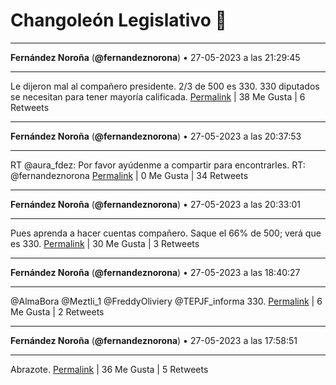 # Changoleón Legislativo 🙈
*****
**Fernández Noroña** (**@fernandeznorona**) • 27-05-2023 a las 21:29:45
*****
Le dijeron mal al compañero presidente. 2/3 de 500 es 330. 330 diputados se necesitan para tener mayoría calificada.
[Permalink](https://twitter.com/fernandeznorona/status/1662692617254207489) | 38 Me Gusta | 6 Retweets
*****
**Fernández Noroña** (**@fernandeznorona**) • 27-05-2023 a las 20:37:53
*****
RT @aura_fdez: Por favor ayúdenme a compartir para encontrarles.
RT: @fernandeznorona
[Permalink](https://twitter.com/fernandeznorona/status/1662679562025664512) | 0 Me Gusta | 34 Retweets
*****
**Fernández Noroña** (**@fernandeznorona**) • 27-05-2023 a las 20:33:01
*****
Pues aprenda a hacer cuentas compañero. Saque el 66% de 500; verá que es 330.
[Permalink](https://twitter.com/fernandeznorona/status/1662678339709181960) | 30 Me Gusta | 3 Retweets
*****
**Fernández Noroña** (**@fernandeznorona**) • 27-05-2023 a las 18:40:27
*****
@AlmaBora @Meztli_1 @FreddyOliviery @TEPJF_informa 330.
[Permalink](https://twitter.com/fernandeznorona/status/1662650011560157189) | 6 Me Gusta | 2 Retweets
*****
**Fernández Noroña** (**@fernandeznorona**) • 27-05-2023 a las 17:58:51
*****
Abrazote.
[Permalink](https://twitter.com/fernandeznorona/status/1662639540543328257) | 36 Me Gusta | 5 Retweets